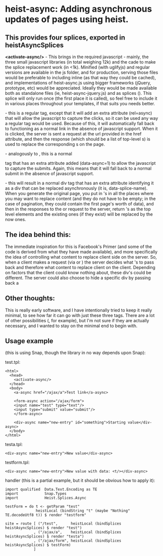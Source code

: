 # heist-async: Adding asynchronous updates of pages using heist.

## This provides four splices, exported in heistAsyncSplices

**\<activate-async/\>** - This brings in the required javascript - mainly, the three small javascript libraries (in total weighing 12k) and the cade to make the splice replacement work (in <1k). Minified (with uglifyjs) and regular versions are available in the js folder, and for production, serving those files would be preferable to including inline (as that way they could be cached), and implementations of heist-async.js using bigger frameworks (jQuery, prototype, etc) would be appreciated. Ideally they would be made available both as standalone files (ie, heist-async-jquery.js) and as splices (<activate-async-jquery/>). This splice will only run once (the first place it is called), so feel free to include it in various places throughout your templates, if that suits you needs better.

**<a-async>** - this is a regular <a> tag, except that it will add an extra attribute (rel=async) that will allow the javascript to capture the clicks, so it can be used any way a regular tag would be used. Because of this, it will automatically fall back to functioning as a normal link in the absence of javascript support. When it is clicked, the server is sent a request at the url provided in the href attribute, and then the response (which should be a list of top-level <div-async>s) is used to replace the corresponding <div-async>s on the page.
  
**<form-async>** - analogously to <a-async>, this is a normal <form> tag that has an extra attribute added (data-async=1) to allow the javascript to capture the submits. Again, this means that it will fall back to a normal submit in the absence of javascript support.
  
**<div-async name="something">** - this will result in a normal div tag that has an extra attribute identifying it as a div that can be replaced asynchronously (it is, data-splice-name). When you generate the original page, you put in <div-async>'s in all the places where you may want to replace content (and they do not have to be empty; in the case of pagination, they could contain the first page's worth of data), and then in the responses to the <a-async> or <form-async> request to the server, return <div-async>'s as the top level elements and the existing ones (if they exist) will be replaced by the now ones.

## The idea behind this:
The immediate inspiration for this is Facebook's Primer (and some of the code is derived from what they have made available), and more specifically the idea of controlling what content to replace client side on the server. So, when a client makes a request (via <a-async> or <form-async>) the server decides what <div-async>'s to pass back and therefore what content to replace client on the client. Depending on factors that the client could know nothing about, these div's could be different. The server could also choose to hide a specific div by passing back a <div-async style="display:none"/>. Additionally, this means that the rendering code can be identical, because if you have the code to render a given part of a page in a separate template, if it is a non-async request then you can render the whole page, and if it is an async request you can render just that part, without having to change how you are rendering, and without having to duplicate anything.

## Other thoughts:
This is really early software, and I have intentionally tried to keep it really minimal, to see how far it can go with just these three tags. There are a lot of other possibilities (<div-async-append>, for example), but I'm not sure if they are actually necessary, and I wanted to stay on the minimal end to begin with.

## Usage example 

(this is using Snap, though the library in no way depends upon Snap):

test.tpl:

    <html>
      <head>
        <activate-async/>
      </head>
      <body>
        <a-async href="/ajax/a">Test link</a-async>
    
        <form-async action="/ajax/form">
        <input name="test" type="text"/>
        <input type="submit" value="submit"/>
        </form-async>
    
        <div-async name="new-entry" id="something">Starting value</div-async>
      </body>
    </html>

testa.tpl:

    <div-async name="new-entry">New value</div-async>

testform.tpl:

    <div-async name="new-entry">New value with data: <t/></div-async>

handler (this is a partial example, but it should be obvious how to apply it):

    import qualified  Data.Text.Encoding as TE
    import            Snap.Types
    import            Heist.Splices.Async
    
    testForm = do t <- getParam "test"
                  heistLocal (bindString "t" (maybe "Nothing" TE.decodeUtf8 t)) $ render "testform"
    
    site = route [ ("/test",      heistLocal (bindSplices heistAsyncSplices) $ render "test")
                 , ("/ajax/a",    heistLocal (bindSplices heistAsyncSplices) $ render "testa")
                 , ("/ajax/form", heistLocal (bindSplices heistAsyncSplices) $ testForm)
                 ]